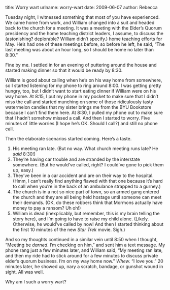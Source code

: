 title: Worry wart
urlname: worry-wart
date: 2009-06-07
author: Rebecca

Tuesday night, I witnessed something that most of you have experienced. We came
home from work, and William changed into a suit and headed back to the church
for a meeting.  It was a meeting with the Elder&#x02bc;s Quorum presidency and
the home teaching district leaders, I assume, to discuss the (astonishing?
deplorable? William didn&#x02bc;t specify.) home teaching efforts for May.
He&#x02bc;s had one of these meetings before, so before he left, he said,
&ldquo;The last meeting was about an hour long, so I should be home no later
than 8:30.&rdquo;

Fine by me. I settled in for an evening of puttering around the house and
started making dinner so that it would be ready by 8:30.

William is good about calling when he&#x02bc;s on his way home from somewhere,
so I started listening for my phone to ring around 8:00. I was getting pretty
hungry, too, but I didn&#x02bc;t want to start eating dinner if William were on
his way home. At 8:15, I put my phone in my pocket to make sure that I
didn&#x02bc;t miss the call and started munching on some of those ridiculously
tasty watermelon candies that my sister brings me from the BYU Bookstore because
I can&#x02bc;t find them here. At 8:30, I pulled my phone out to make sure that
I hadn&#x02bc;t somehow missed a call. And then I started to worry. Five minutes
of little worries (I hope he&#x02bc;s OK. Should I call?) and still no phone
call.

Then the elaborate scenarios started coming. Here&#x02bc;s a taste.

1. His meeting ran late. (But no way. What church meeting runs late? He *said*
   8:30!)
2. They&#x02bc;re having car trouble and are stranded by the interstate
   somewhere. (But he would&#x02bc;ve called, right? I could&#x02bc;ve gone to
   pick them up, easy.)
3. They&#x02bc;ve been in a car accident and are on their way to the hospital.
   (Hmm, I can&#x02bc;t really find anything flawed with that one because
   it&#x02bc;s hard to call when you&#x02bc;re in the back of an ambulance
   strapped to a gurney.)
4. The church is in a not so nice part of town, so an armed gang entered the
   church and they are all being held hostage until someone can meet their
   demands. (OK, do these robbers think that Mormons actually have money to pay
   a ransom? Uh oh!)
5. William is dead (inexplicably, but remember, this is my brain telling the
   story here), and I&#x02bc;m going to have to raise my child alone. (Likely.
   Otherwise, he would&#x02bc;ve called by now! And then I started thinking
   about the first 10 minutes of the new _Star Trek_ movie. Sigh.)

And so my thoughts continued in a similar vein until 8:50 when I thought,
&ldquo;Meeting be *darned*. I&#x02bc;m checking on him,&rdquo; and sent him a
text message. My phone rang just a few minutes later, and William said,
&ldquo;My meeting ran late, and then my ride had to stick around for a few
minutes to discuss private elder&#x02bc;s quorum business. I&#x02bc;m on my way
home now.&rdquo; *Whew.* &ldquo;I love you.&rdquo; 20 minutes later, he showed
up, nary a scratch, bandage, or gunshot wound in sight. All was well.

Why am I such a worry wart?
